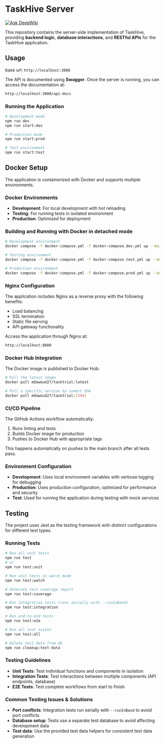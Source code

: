 # TaskHive Server

[![Ask DeepWiki](https://deepwiki.com/badge.svg)](https://deepwiki.com/TaskTrial/server)

This repository contains the server-side implementation of TaskHive, providing **backend logic**, **database interactions**, and **RESTful APIs** for the TaskHive application.

## Usage

base url: `http://localhost:3000`

The API is documented using **Swagger**. Once the server is running, you can access the documentation at:

```bash
http://localhost:3000/api-docs
```

### Running the Application

```bash
# Development mode
npm run dev
npm run start:dev

# Production mode
npm run start:prod

# Test environment
npm run start:test
```

## Docker Setup

The application is containerized with Docker and supports multiple environments.

### Docker Environments

- **Development**: For local development with hot reloading
- **Testing**: For running tests in isolated environment
- **Production**: Optimized for deployment

### Building and Running with Docker in detached mode

```bash
# Development environment
docker compose -f docker-compose.yml -f docker-compose.dev.yml up --build -d

# Testing environment
docker compose -f docker-compose.yml -f docker-compose.test.yml up --build -d

# Production environment
docker compose -f docker-compose.yml -f docker-compose.prod.yml up --build -d
```

### Nginx Configuration

The application includes Nginx as a reverse proxy with the following benefits:

- Load balancing
- SSL termination
- Static file serving
- API gateway functionality

Access the application through Nginx at:

```bash
http://localhost:8080
```

### Docker Hub Integration

The Docker image is published to Docker Hub:

```bash
# Pull the latest image
docker pull mdawoud27/tasktrial:latest

# Pull a specific version by commit SHA
docker pull mdawoud27/tasktrial:[SHA]
```

### CI/CD Pipeline

The GitHub Actions workflow automatically:

1. Runs linting and tests
2. Builds Docker image for production
3. Pushes to Docker Hub with appropriate tags

This happens automatically on pushes to the main branch after all tests pass.

### Environment Configuration

- **Development**: Uses local environment variables with verbose logging for debugging
- **Production**: Uses production configuration, optimized for performance and security
- **Test**: Used for running the application during testing with mock services

## Testing

The project uses Jest as the testing framework with distinct configurations for different test types.

### Running Tests

```bash
# Run all unit tests
npm run test
# or
npm run test:unit

# Run unit tests in watch mode
npm run test:watch

# Generate test coverage report
npm run test:coverage

# Run integration tests (runs serially with --runInBand)
npm run test:integration

# Run end-to-end tests
npm run test:e2e

# Run all test suites
npm run test:all

# Delete test data from db
npm run cleanup:test-data
```

### Testing Guidelines

- **Unit Tests**: Test individual functions and components in isolation
- **Integration Tests**: Test interactions between multiple components (API endpoints, database)
- **E2E Tests**: Test complete workflows from start to finish

### Common Testing Issues & Solutions

- **Port conflicts**: Integration tests run serially with `--runInBand` to avoid port conflicts
- **Database setup**: Tests use a separate test database to avoid affecting development data
- **Test data**: Use the provided test data helpers for consistent test data generation
